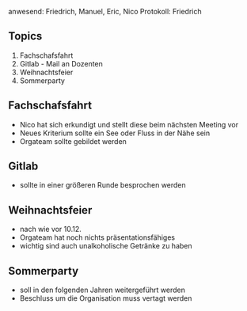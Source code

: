 ---
---

anwesend: Friedrich, Manuel, Eric, Nico
Protokoll: Friedrich

## Topics

1. Fachschafsfahrt
2. Gitlab - Mail an Dozenten
3. Weihnachtsfeier
4. Sommerparty

## Fachschafsfahrt

- Nico hat sich erkundigt und stellt diese beim nächsten Meeting vor
- Neues Kriterium sollte ein See oder Fluss in der Nähe sein
- Orgateam sollte gebildet werden

## Gitlab

- sollte in einer größeren Runde besprochen werden

## Weihnachtsfeier

- nach wie vor 10.12.
- Orgateam hat noch nichts präsentationsfähiges
- wichtig sind auch unalkoholische Getränke zu haben

## Sommerparty

- soll in den folgenden Jahren weitergeführt werden
- Beschluss um die Organisation muss vertagt werden
